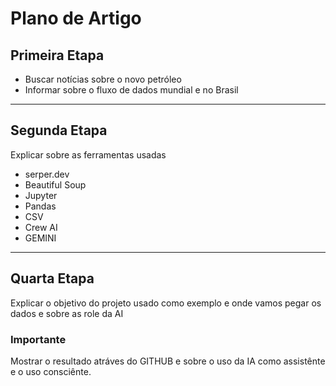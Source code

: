 # Plano de Artigo

## Primeira Etapa
- Buscar notícias sobre o novo petróleo
- Informar sobre o fluxo de dados mundial e no Brasil
***
## Segunda Etapa
Explicar sobre as ferramentas usadas
* serper.dev
* Beautiful Soup
* Jupyter
* Pandas
* CSV
* Crew AI
* GEMINI
***
## Quarta Etapa
Explicar o objetivo do projeto usado como exemplo e onde vamos pegar os dados e sobre as role da AI

### Importante
Mostrar o resultado atráves do GITHUB e sobre o uso da IA como assistênte e o uso consciênte.
